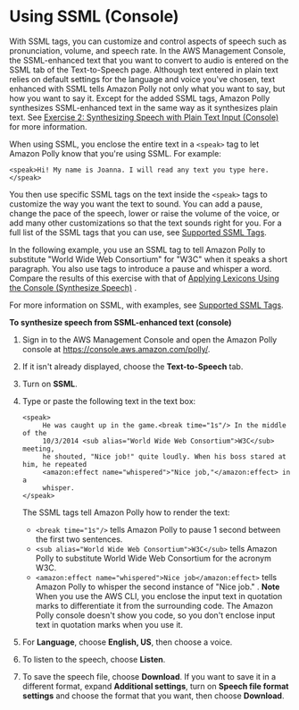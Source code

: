 # Using SSML \(Console\)<a name="ssml-to-speech-console"></a>

With SSML tags, you can customize and control aspects of speech such as pronunciation, volume, and speech rate\. In the AWS Management Console, the SSML\-enhanced text that you want to convert to audio is entered on the SSML tab of the Text\-to\-Speech page\. Although text entered in plain text relies on default settings for the language and voice you've chosen, text enhanced with SSML tells Amazon Polly not only what you want to say, but how you want to say it\. Except for the added SSML tags, Amazon Polly synthesizes SSML\-enhanced text in the same way as it synthesizes plain text\. See [Exercise 2: Synthesizing Speech with Plain Text Input \(Console\)](getting-started-console.md#plain-text-to-speech-console) for more information\. 

When using SSML, you enclose the entire text in a `<speak>` tag to let Amazon Polly know that you're using SSML\. For example: 

```
<speak>Hi! My name is Joanna. I will read any text you type here.</speak>
```

You then use specific SSML tags on the text inside the `<speak>` tags to customize the way you want the text to sound\. You can add a pause, change the pace of the speech, lower or raise the volume of the voice, or add many other customizations so that the text sounds right for you\. For a full list of the SSML tags that you can use, see [Supported SSML Tags](supportedtags.md)\. 

In the following example, you use an SSML tag to tell Amazon Polly to substitute "World Wide Web Consortium" for "W3C" when it speaks a short paragraph\. You also use tags to introduce a pause and whisper a word\. Compare the results of this exercise with that of [Applying Lexicons Using the Console \(Synthesize Speech\)](managing-lexicons-console.md#managing-lexicons-console-synthesize-speech) \.

For more information on SSML, with examples, see [Supported SSML Tags](supportedtags.md)\.

**To synthesize speech from SSML\-enhanced text \(console\)**



1. Sign in to the AWS Management Console and open the Amazon Polly console at [https://console\.aws\.amazon\.com/polly/](https://console.aws.amazon.com/polly/)\.

1. If it isn't already displayed, choose the **Text\-to\-Speech** tab\. 

1. Turn on **SSML**\.

1. Type or paste the following text in the text box: 

   ```
   <speak>
        He was caught up in the game.<break time="1s"/> In the middle of the 
        10/3/2014 <sub alias="World Wide Web Consortium">W3C</sub> meeting, 
        he shouted, "Nice job!" quite loudly. When his boss stared at him, he repeated 
        <amazon:effect name="whispered">"Nice job,"</amazon:effect> in a 
        whisper.
   </speak>
   ```

   The SSML tags tell Amazon Polly how to render the text:
   + `<break time="1s"/>` tells Amazon Polly to pause 1 second between the first two sentences\.
   + `<sub alias="World Wide Web Consortium">W3C</sub>` tells Amazon Polly to substitute World Wide Web Consortium for the acronym W3C\.
   + `<amazon:effect name="whispered">Nice job</amazon:effect>` tells Amazon Polly to whisper the second instance of "Nice job\." \.
**Note**  
When you use the AWS CLI, you enclose the input text in quotation marks to differentiate it from the surrounding code\. The Amazon Polly console doesn't show you code, so you don't enclose input text in quotation marks when you use it\.

1. For **Language**, choose **English, US**, then choose a voice\.

1. To listen to the speech, choose **Listen**\.

1. To save the speech file, choose **Download**\. If you want to save it in a different format, expand **Additional settings**, turn on **Speech file format settings** and choose the format that you want, then choose **Download**\. 